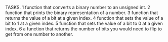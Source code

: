 TASKS.
1 function that converts a binary number to an unsigned int.
2 function that prints the binary representation of a number.
3 function that returns the value of a bit at a given index.
4 function that sets the value of a bit to 1 at a given index.
5 function that sets the value of a bit to 0 at a given index.
6 a function that returns the number of bits you would need to flip to get from one number to another.

